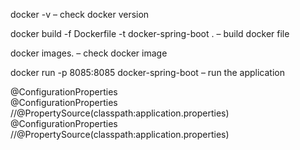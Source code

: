 
docker -v – check docker version 

docker build -f Dockerfile -t docker-spring-boot . – build docker file 

docker images.  – check docker image

docker run -p 8085:8085 docker-spring-boot – run the application 

@ConfigurationProperties     
@ConfigurationProperties
//@PropertySource(classpath:application.properties)  
 @ConfigurationProperties
//@PropertySource(classpath:application.properties)
